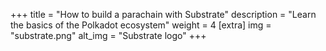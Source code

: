 +++
title = "How to build a parachain with Substrate"
description = "Learn the basics of the Polkadot ecosystem"
weight = 4
[extra]
img = "substrate.png"
alt_img = "Substrate logo"
+++